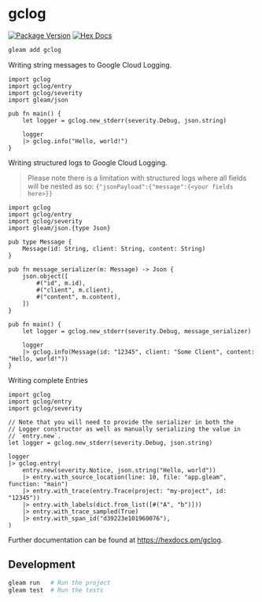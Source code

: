 # gclog

[![Package Version](https://img.shields.io/hexpm/v/gclog)](https://hex.pm/packages/gclog)
[![Hex Docs](https://img.shields.io/badge/hex-docs-ffaff3)](https://hexdocs.pm/gclog/)

```sh
gleam add gclog
```

Writing string messages to Google Cloud Logging.

```gleam
import gclog
import gclog/entry
import gclog/severity
import gleam/json

pub fn main() {
    let logger = gclog.new_stderr(severity.Debug, json.string)

    logger
    |> gclog.info("Hello, world!")
}
```

Writing structured logs to Google Cloud Logging.

> Please note there is a limitation with structured logs where all fields will be nested as so: `{"jsonPayload":{"message":{<your fields here>}}`

```gleam
import gclog
import gclog/entry
import gclog/severity
import gleam/json.{type Json}

pub type Message {
    Message(id: String, client: String, content: String)
}

pub fn message_serializer(m: Message) -> Json {
    json.object([
        #("id", m.id),
        #("client", m.client),
        #("content", m.content),
    ])
}

pub fn main() {
    let logger = gclog.new_stderr(severity.Debug, message_serializer)

    logger
    |> gclog.info(Message(id: "12345", client: "Some Client", content: "Hello, world!"))
}
```

Writing complete Entries

```gleam
import gclog
import gclog/entry
import gclog/severity

// Note that you will need to provide the serializer in both the
// Logger constructor as well as manually serializing the value in
// `entry.new`.
let logger = gclog.new_stderr(severity.Debug, json.string)

logger
|> gclog.entry(
    entry.new(severity.Notice, json.string("Hello, world"))
    |> entry.with_source_location(line: 10, file: "app.gleam", function: "main")
    |> entry.with_trace(entry.Trace(project: "my-project", id: "12345"))
    |> entry.with_labels(dict.from_list([#("A", "b")]))
    |> entry.with_trace_sampled(True)
    |> entry.with_span_id("d39223e101960076"),
)
```

Further documentation can be found at <https://hexdocs.pm/gclog>.

## Development

```sh
gleam run   # Run the project
gleam test  # Run the tests
```
